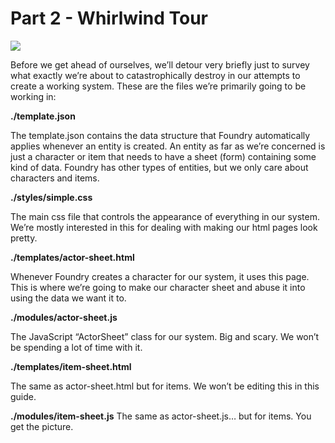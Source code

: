 ---
---

# Part 2 - Whirlwind Tour



![](https://lh5.googleusercontent.com/FE7hBqyDIAM_Tllj81HK-9i3ONNAKuYJ4tuP9lAtA1srCabeJrhmByZQZ2GYA0KhHiPNWZ_7riOAwWPPPra8vyC3VQ5nC2qs2-iRcO7ucQ_LKjaSqV2uSshEMwrhIan24KfWxDvZ)

  

Before we get ahead of ourselves, we’ll detour very briefly just to survey what exactly we’re about to catastrophically destroy in our attempts to create a working system. These are the files we’re primarily going to be working in:

  

**./template.json**

The template.json contains the data  structure that Foundry automatically applies whenever an entity is created. An entity as far as we’re concerned is just a character or item that needs to have a sheet (form) containing some kind of data. Foundry has other types of entities, but we only care about characters and items.

  

**./styles/simple.css**

The main css file that controls the appearance of everything in our system. We’re mostly interested in this for dealing with making our html pages look pretty.

  

**./templates/actor-sheet.html**

Whenever Foundry creates a character for our system, it uses this page. This is where we’re going to make our character sheet and abuse it into using the data we want it to.

  

**./modules/actor-sheet.js**

The JavaScript “ActorSheet” class for our system. Big and scary. We won’t be spending a lot of time with it.

  

**./templates/item-sheet.html**

The same as actor-sheet.html but for items. We won’t be editing this in this guide.

**./modules/item-sheet.js**
The same as actor-sheet.js… but for items. You get the picture.
